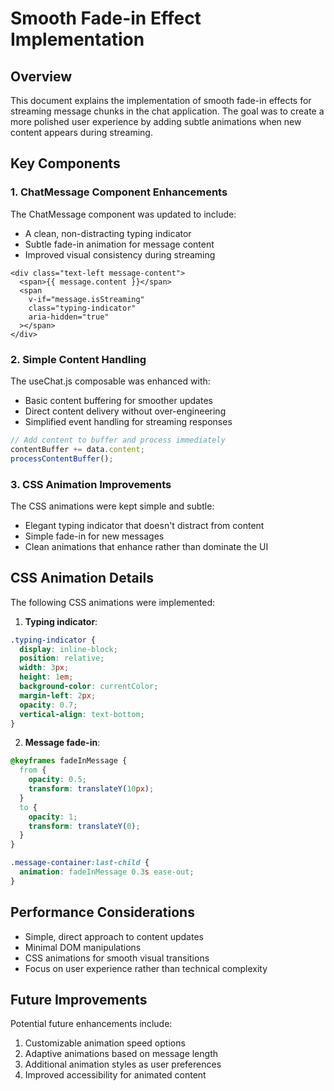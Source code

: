 # Smooth Fade-in Effect Implementation

## Overview
This document explains the implementation of smooth fade-in effects for streaming message chunks in the chat application. The goal was to create a more polished user experience by adding subtle animations when new content appears during streaming.

## Key Components

### 1. ChatMessage Component Enhancements
The ChatMessage component was updated to include:
- A clean, non-distracting typing indicator
- Subtle fade-in animation for message content
- Improved visual consistency during streaming

```vue
<div class="text-left message-content">
  <span>{{ message.content }}</span>
  <span 
    v-if="message.isStreaming" 
    class="typing-indicator"
    aria-hidden="true"
  ></span>
</div>
```

### 2. Simple Content Handling
The useChat.js composable was enhanced with:
- Basic content buffering for smoother updates
- Direct content delivery without over-engineering
- Simplified event handling for streaming responses

```javascript
// Add content to buffer and process immediately
contentBuffer += data.content;
processContentBuffer();
```

### 3. CSS Animation Improvements
The CSS animations were kept simple and subtle:
- Elegant typing indicator that doesn't distract from content
- Simple fade-in for new messages
- Clean animations that enhance rather than dominate the UI

## CSS Animation Details
The following CSS animations were implemented:

1. **Typing indicator**:
```css
.typing-indicator {
  display: inline-block;
  position: relative;
  width: 3px;
  height: 1em;
  background-color: currentColor;
  margin-left: 2px;
  opacity: 0.7;
  vertical-align: text-bottom;
}
```

2. **Message fade-in**:
```css
@keyframes fadeInMessage {
  from { 
    opacity: 0.5; 
    transform: translateY(10px);
  }
  to { 
    opacity: 1;
    transform: translateY(0);
  }
}

.message-container:last-child {
  animation: fadeInMessage 0.3s ease-out;
}
```

## Performance Considerations
- Simple, direct approach to content updates
- Minimal DOM manipulations
- CSS animations for smooth visual transitions
- Focus on user experience rather than technical complexity

## Future Improvements
Potential future enhancements include:
1. Customizable animation speed options
2. Adaptive animations based on message length
3. Additional animation styles as user preferences
4. Improved accessibility for animated content